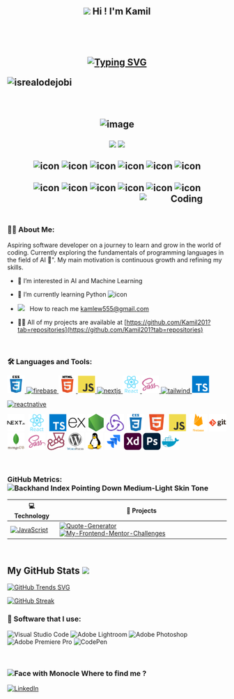  <h2 align="center"><img src = "https://raw.githubusercontent.com/MartinHeinz/MartinHeinz/master/wave.gif" width = 30px> Hi ! I'm Kamil

<br><br>
<div align="center">
   <a href="https://git.io/typing-svg"><img src="https://readme-typing-svg.demolab.com?font=Fira+Code&size=22&pause=1000&color=000000&background=95DDFF00&random=false&width=435&lines=%F0%9F%9A%80Diving+into+AI+%26 and Python;%F0%9F%A7%A0+Exploring+Machine+Learning+;%F0%9F%93%9AAlways+learning+new+things...;%F0%9F%92%BBBuilding+my+skills+step+by+step;Got+any+tips%3F+Let+me+know!%F0%9F%92%AC" alt="Typing SVG" /></a>
</div>

 
<p align="left"> <img src="https://komarev.com/ghpvc/?username=Kamil201&label=Profile%20views&color=0e75b6&style=flat" alt="isrealodejobi" />
</p>

<br><br>
![image](https://github.com/KamilDevCode/KamilDevCode/assets/107198530/43cd31ca-968f-4275-b80d-863040c2b705)

<img src="https://miro.medium.com/v2/resize:fit:1280/1*Jwt-NggFZflXNmkndLYLJA.gif">


<img src="https://github.com/Anmol-Baranwal/Cool-GIFs-For-GitHub/assets/74038190/72903324-cf57-4e90-80a6-ed3c9734e0ed" width="300">
<br><br>
<div align="center">
  <img src="https://techstack-generator.vercel.app/java-icon.svg" alt="icon" width="50" height="50" />
  <img src="https://techstack-generator.vercel.app/python-icon.svg" alt="icon" width="50" height="50" />
  <img src="https://techstack-generator.vercel.app/ts-icon.svg" alt="icon" width="50" height="50" />
  <img src="https://techstack-generator.vercel.app/js-icon.svg" alt="icon"width="50" height="50" />
  <img src="https://techstack-generator.vercel.app/react-icon.svg" alt="icon" width="50" height="50" />
 <img src="https://techstack-generator.vercel.app/mysql-icon.svg" alt="icon" width="50" height="50" />
</div>

<br>

<div align="center">
  <img src="https://techstack-generator.vercel.app/docker-icon.svg" alt="icon" width="50" height="50" />
  <img src="https://techstack-generator.vercel.app/aws-icon.svg" alt="icon" width="50" height="50" />
  <img src="https://techstack-generator.vercel.app/github-icon.svg" alt="icon" width="50" height="50" />
  <img src="https://techstack-generator.vercel.app/prettier-icon.svg" alt="icon" width="50" height="50" />
  <img src="https://techstack-generator.vercel.app/restapi-icon.svg" alt="icon" width="50" height="50" />
  <img src="https://techstack-generator.vercel.app/graphql-icon.svg" alt="icon" width="50" height="50" />
</div>

<img align="right" alt="Coding" width="200" src="https://user-images.githubusercontent.com/74038190/229223263-cf2e4b07-2615-4f87-9c38-e37600f8381a.gif">
<br><br>


### 👨‍💻 About Me:
<p> Aspiring software developer on a journey to learn and grow in the world of coding. Currently exploring the fundamentals of programming languages in the field of AI 🧠". My main motivation is continuous growth and refining my skills.</p>

- 👀 I’m interested in AI and Machine Learning
- 🌱 I’m currently learning Python  <img src="https://techstack-generator.vercel.app/python-icon.svg" alt="icon" width="50" height="30" />
- <img src="https://github.com/SP-XD/SP-XD/blob/main/images/letterbox.gif?raw=true" width="25" /> &nbsp;  How to reach me kamlew555@gmail.com 

- 👨‍💻 All of my projects are available at [https://github.com/Kamil201?tab=repositories](https://github.com/Kamil201?tab=repositories)

<p align="left">
</p>

<br>
<h3 align="left"> 🛠️ Languages and Tools:</h3>
<p align="left"> <a href="https://www.w3schools.com/css/" target="_blank" rel="noreferrer"> <img src="https://raw.githubusercontent.com/devicons/devicon/master/icons/css3/css3-original-wordmark.svg" alt="css3" width="40" height="40"/> </a>
<a href="https://firebase.google.com/" target="_blank" rel="noreferrer"> <img src="https://www.vectorlogo.zone/logos/firebase/firebase-icon.svg" alt="firebase" width="40" height="40"/> </a> <a href="https://www.w3.org/html/" target="_blank" rel="noreferrer"> <img src="https://raw.githubusercontent.com/devicons/devicon/master/icons/html5/html5-original-wordmark.svg" alt="html5" width="40" height="40"/> </a> <a href="https://developer.mozilla.org/en-US/docs/Web/JavaScript" target="_blank" rel="noreferrer"> <img src="https://raw.githubusercontent.com/devicons/devicon/master/icons/javascript/javascript-original.svg" alt="javascript" width="40" height="40"/> </a> <a href="https://nextjs.org/" target="_blank" rel="noreferrer"> <img src="https://cdn.worldvectorlogo.com/logos/nextjs-2.svg" alt="nextjs" width="40" height="40"/> </a> <a href="https://reactjs.org/" target="_blank" rel="noreferrer"> <img src="https://raw.githubusercontent.com/devicons/devicon/master/icons/react/react-original-wordmark.svg" alt="react" width="40" height="40"/> </a> <a href="https://sass-lang.com" target="_blank" rel="noreferrer"> <img src="https://raw.githubusercontent.com/devicons/devicon/master/icons/sass/sass-original.svg" alt="sass" width="40" height="40"/> </a> <a href="https://tailwindcss.com/" target="_blank" rel="noreferrer"> <img src="https://www.vectorlogo.zone/logos/tailwindcss/tailwindcss-icon.svg" alt="tailwind" width="40" height="40"/> </a> <a href="https://www.typescriptlang.org/" target="_blank" rel="noreferrer"> <img src="https://raw.githubusercontent.com/devicons/devicon/master/icons/typescript/typescript-original.svg" alt="typescript" width="40" height="40"/> </a> </p>
<p><a href="https://reactnative.dev/" target="_blank" rel="noreferrer"> <img src="https://reactnative.dev/img/header_logo.svg" alt="reactnative" width="40" height="40"/> </a> </p>
 

  <img src="https://github.com/devicons/devicon/blob/master/icons/nextjs/nextjs-original-wordmark.svg" title="Next js" alt="Nextjs" width="40" height="40"/>&nbsp;
  <img src="https://github.com/devicons/devicon/blob/master/icons/react/react-original-wordmark.svg" title="React" alt="React" width="40" height="40"/>&nbsp;
   <img src="https://github.com/devicons/devicon/blob/master/icons/typescript/typescript-original.svg" title="Typescript" alt="Typescript" width="40" height="40"/>
   <img src="https://github.com/devicons/devicon/blob/master/icons/express/express-original.svg" title="Express" alt="Express" width="40" height="40"/>
   <img src="https://github.com/devicons/devicon/blob/master/icons/nodejs/nodejs-original.svg" title="Nodejs" alt="Nodejs" width="40" height="40"/>
  <img src="https://github.com/devicons/devicon/blob/master/icons/redux/redux-original.svg" title="Redux" alt="Redux " width="40" height="40"/>&nbsp;
  <img src="https://github.com/devicons/devicon/blob/master/icons/css3/css3-plain-wordmark.svg"  title="CSS3" alt="CSS" width="40" height="40"/>&nbsp;
  <img src="https://github.com/devicons/devicon/blob/master/icons/html5/html5-original.svg" title="HTML5" alt="HTML" width="40" height="40"/>&nbsp;
  <img src="https://github.com/devicons/devicon/blob/master/icons/javascript/javascript-original.svg" title="JavaScript" alt="JavaScript" width="40" height="40"/>&nbsp;
  <img src="https://github.com/devicons/devicon/blob/master/icons/firebase/firebase-plain-wordmark.svg" title="Firebase" alt="Firebase" width="40" height="40"/>
  <img src="https://github.com/devicons/devicon/blob/master/icons/git/git-original-wordmark.svg" title="Git" alt="Git" width="40" height="40"/>
<img src="https://github.com/devicons/devicon/blob/master/icons/mongodb/mongodb-original-wordmark.svg" title="MongoDB" alt="MongoDB" width="40" height="40"/>&nbsp;
 <img src="https://github.com/devicons/devicon/blob/master/icons/sass/sass-original.svg" title="SASS" alt="SASS" width="40" height="40"/>
  <img src="https://github.com/devicons/devicon/blob/master/icons/jest/jest-plain.svg" title="JEST" alt="JEST" width="40" height="40"/>
<img src="https://github.com/devicons/devicon/blob/master/icons/wordpress/wordpress-original.svg" title="Wordpress" alt="Wordpress" width="40" height="40"/>
<img src="https://github.com/devicons/devicon/blob/master/icons/linux/linux-original.svg" title="Linux" alt="Linux" width="40" height="40"/>
<img src="https://github.com/devicons/devicon/blob/master/icons/jira/jira-original.svg" title="Jira" alt="Jira" width="40" height="40"/>
<img src="https://github.com/devicons/devicon/blob/master/icons/xd/xd-plain.svg" title="Adobe XD" alt="Adobe XD" width="40" height="40"/>
<img src="https://github.com/devicons/devicon/blob/master/icons/photoshop/photoshop-plain.svg" title="Adobe Photoshop" alt="Adobe Photoshop" width="40" height="40"/>
<img src="https://github.com/devicons/devicon/blob/master/icons/docker/docker-plain.svg" title="Docker" alt="Docker" width="40" height="40"/>

<br>

### GitHub Metrics: <img src="https://raw.githubusercontent.com/Tarikul-Islam-Anik/Animated-Fluent-Emojis/master/Emojis/Hand%20gestures/Backhand%20Index%20Pointing%20Down%20Medium-Light%20Skin%20Tone.png" alt="Backhand Index Pointing Down Medium-Light Skin Tone" width="25" height="25" /> ###


<!-- START OF PROFILE STACK, DO NOT REMOVE -->
| 💻 **Technology** | 🚀 **Projects** |
| - | - |
| <div>[![JavaScript](https://img.shields.io/static/v1?label=&message=JavaScript&color=F7DF1E&logo=JavaScript&logoColor=FFFFFF)](https://javascript.info/)</div> | <div>[![Quote-Generator](https://img.shields.io/static/v1?label=&message=Quote-Generator&color=000605&logo=github&logoColor=FFFFFF&labelColor=000605)](https://github.com/Kamil201/Quote-Generator) [![My-Frontend-Mentor-Challenges](https://img.shields.io/static/v1?label=&message=My-Frontend-Mentor-Challenges&color=000605&logo=github&logoColor=FFFFFF&labelColor=000605)](https://github.com/Kamil201/My-Frontend-Mentor-Challenges)</div> |
<!-- START OF PROFILE STACK, DO NOT REMOVE -->

<br>

### 
 ##  My GitHub Stats <img src = "https://i.pinimg.com/originals/65/c4/f4/65c4f452571be1261e9c623f7da488ac.gif" width = 35px> 


[![GitHub Trends SVG](https://api.githubtrends.io/user/svg/KamilDevCode/langs?time_range=one_year&theme=dark)](https://githubtrends.io)

[![GitHub Streak](https://streak-stats.demolab.com?user=Kamil&theme=dark&border_radius=4.8)](https://git.io/streak-stats)
<br>


 ### 🔧 Software that I use: ###
 
 ![Visual Studio Code](https://img.shields.io/badge/Visual%20Studio%20Code-0078d7.svg?style=for-the-badge&logo=visual-studio-code&logoColor=white)
 ![Adobe Lightroom](https://img.shields.io/badge/Adobe%20Lightroom-31A8FF.svg?style=for-the-badge&logo=Adobe%20Lightroom&logoColor=white)
 ![Adobe Photoshop](https://img.shields.io/badge/adobe%20photoshop-%2331A8FF.svg?style=for-the-badge&logo=adobe%20photoshop&logoColor=white)
 ![Adobe Premiere Pro](https://img.shields.io/badge/Adobe%20Premiere%20Pro-9999FF.svg?style=for-the-badge&logo=Adobe%20Premiere%20Pro&logoColor=white)
 ![CodePen](https://img.shields.io/badge/Codepen-000000?style=for-the-badge&logo=codepen&logoColor=white)

<br>


### <img src="https://raw.githubusercontent.com/Tarikul-Islam-Anik/Animated-Fluent-Emojis/master/Emojis/Smilies/Face%20with%20Monocle.png" alt="Face with Monocle" width="30" height="30" /> Where to find me ? ###

 <a href="https://www.linkedin.com/in/kam-lew/" target="_blank"><img alt="LinkedIn" src="https://img.shields.io/badge/linkedin-%230077B5.svg?&style=for-the-badge&logo=linkedin&logoColor=white" />
 </a> 
 
